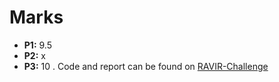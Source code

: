 # Marks

* **P1:** 9.5
* **P2:** x
* **P3:** 10 . Code and report can be found on [RAVIR-Challenge](https://github.com/MateoProjects/RAVIR-Challenge)
